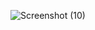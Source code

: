 ![Screenshot (10)](https://user-images.githubusercontent.com/113498740/191209944-41b91d2c-6ce4-451b-a10e-cbc112aa0193.png)
